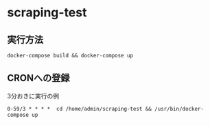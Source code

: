 # scraping-test

## 実行方法

    docker-compose build && docker-compose up

## CRONへの登録
3分おきに実行の例

    0-59/3 * * * *  cd /home/admin/scraping-test && /usr/bin/docker-compose up
